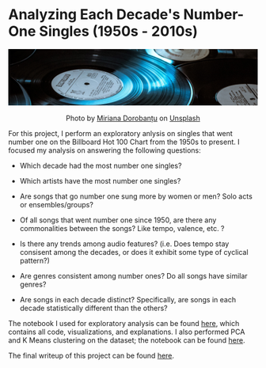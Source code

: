 # Analyzing Each Decade's Number-One Singles (1950s - 2010s)

![image](/reports/images/miriana-doroban-unsplash-copy.jpg)

<center><span>Photo by <a href="https://unsplash.com/@mirianaa_?utm_source=unsplash&amp;utm_medium=referral&amp;utm_content=creditCopyText">Miriana Dorobanțu</a> on <a href="https://unsplash.com/s/photos/records?utm_source=unsplash&amp;utm_medium=referral&amp;utm_content=creditCopyText">Unsplash</a></span></center>


<p></p>

For this project, I perform an exploratory anlysis on singles that went number one on the Billboard Hot 100 Chart from the 1950s to present. I focused my analysis on answering the following questions:

* Which decade had the most number one singles?

* Which artists have the most number one singles?

* Are songs that go number one sung more by women or men? Solo acts or ensembles/groups?

* Of all songs that went number one since 1950, are there any commonalities between the songs? Like tempo, valence, etc. ?

* Is there any trends among audio features? (i.e. Does tempo stay consisent among the decades, or does it exhibit some type of cyclical pattern?)

* Are genres consistent among number ones? Do all songs have similar genres?

* Are songs in each decade distinct? Specifically, are songs in each decade statistically different than the others?

The notebook I used for exploratory analysis can be found [here](https://nbviewer.jupyter.org/github/d-alvear/Analyzing-Music-by-Decade/blob/main/notebooks/7-exploration-and-analysis.ipynb), which contains all code, visualizations, and explanations. I also performed PCA and K Means clustering on the dataset; the notebook can be found [here](https://nbviewer.jupyter.org/github/d-alvear/Analyzing-Music-by-Decade/blob/main/notebooks/8-pca-clustering.ipynb).

The final writeup of this project can be found [here](https://github.com/d-alvear/Analyzing-Music-by-Decade/blob/main/reports/project-writeup.md).


